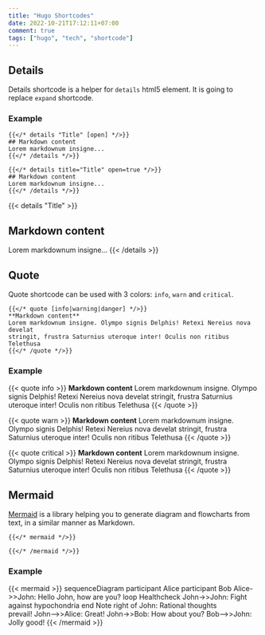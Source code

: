 ```yaml
---
title: "Hugo Shortcodes"
date: 2022-10-21T17:12:11+07:00
comment: true
tags: ["hugo", "tech", "shortcode"]
---
```


## Details

Details shortcode is a helper for `details` html5 element. It is going to replace `expand` shortcode.

### Example

```tpl
{{</* details "Title" [open] */>}}
## Markdown content
Lorem markdownum insigne...
{{</* /details */>}}
```

```tpl
{{</* details title="Title" open=true */>}}
## Markdown content
Lorem markdownum insigne...
{{</* /details */>}}
```

{{< details "Title" >}}
## Markdown content
Lorem markdownum insigne...
{{< /details >}}

## Quote

Quote shortcode can be used with 3 colors: `info`, `warn` and `critical`.

```tpl
{{</* quote [info|warning|danger] */>}}
**Markdown content**
Lorem markdownum insigne. Olympo signis Delphis! Retexi Nereius nova develat
stringit, frustra Saturnius uteroque inter! Oculis non ritibus Telethusa
{{</* /quote */>}}
```

### Example

{{< quote info >}}
**Markdown content**
Lorem markdownum insigne. Olympo signis Delphis! Retexi Nereius nova develat
stringit, frustra Saturnius uteroque inter! Oculis non ritibus Telethusa
{{< /quote >}}

{{< quote warn >}}
**Markdown content**
Lorem markdownum insigne. Olympo signis Delphis! Retexi Nereius nova develat
stringit, frustra Saturnius uteroque inter! Oculis non ritibus Telethusa
{{< /quote >}}

{{< quote critical >}}
**Markdown content**
Lorem markdownum insigne. Olympo signis Delphis! Retexi Nereius nova develat
stringit, frustra Saturnius uteroque inter! Oculis non ritibus Telethusa
{{< /quote >}}

## Mermaid

[Mermaid](https://mermaidjs.github.io/) is a library helping you to generate diagram and flowcharts from text, in a similar manner as Markdown.

```tpl
{{</* mermaid */>}}

{{</* /mermaid */>}}
```

### Example

{{< mermaid >}}
sequenceDiagram
    participant Alice
    participant Bob
    Alice->>John: Hello John, how are you?
    loop Healthcheck
        John->>John: Fight against hypochondria
    end
    Note right of John: Rational thoughts <br/>prevail!
    John-->>Alice: Great!
    John->>Bob: How about you?
    Bob-->>John: Jolly good!
{{< /mermaid >}}
